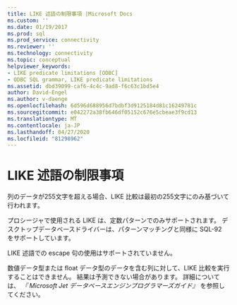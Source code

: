 ```yaml
---
title: LIKE 述語の制限事項 |Microsoft Docs
ms.custom: ''
ms.date: 01/19/2017
ms.prod: sql
ms.prod_service: connectivity
ms.reviewer: ''
ms.technology: connectivity
ms.topic: conceptual
helpviewer_keywords:
- LIKE predicate limitations [ODBC]
- ODBC SQL grammar, LIKE predicate limitations
ms.assetid: dbd39099-caf6-4c4c-9ad8-f6c63c1bd5e4
author: David-Engel
ms.author: v-daenge
ms.openlocfilehash: 6d596d688956d7bdbf3d9125184d81c16249781c
ms.sourcegitcommit: e042272a38fb646df05152c676e5cbeae3f9cd13
ms.translationtype: MT
ms.contentlocale: ja-JP
ms.lasthandoff: 04/27/2020
ms.locfileid: "81298962"
---
```

# <a name="like-predicate-limitations"></a>LIKE 述語の制限事項
列のデータが255文字を超える場合、LIKE 比較は最初の255文字にのみ基づいて行われます。  
  
 プロシージャで使用される LIKE は、定数パターンでのみサポートされます。 デスクトップデータベースドライバーは、パターンマッチングと同様に SQL-92 をサポートしています。  
  
 LIKE 述語での escape 句の使用はサポートされていません。  
  
 数値データ型または float データ型のデータを含む列に対して、LIKE 比較を実行することはできません。 結果は予測できない場合があります。 詳細については、 *『 Microsoft Jet データベースエンジンプログラマーズガイド』* を参照してください。
